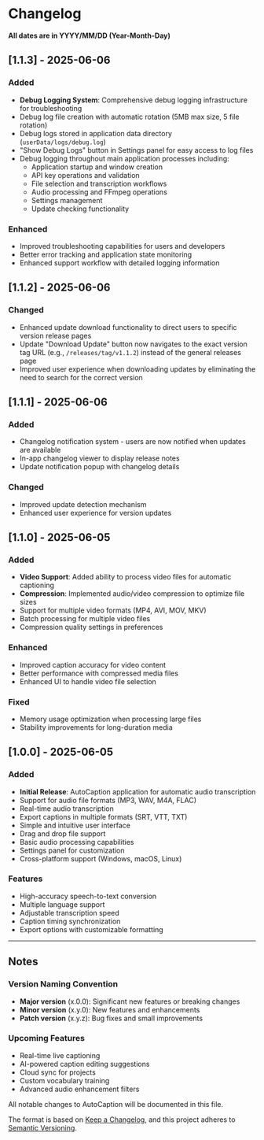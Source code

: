 # Changelog
**All dates are in YYYY/MM/DD (Year-Month-Day)**

## [1.1.3] - 2025-06-06

### Added
- **Debug Logging System**: Comprehensive debug logging infrastructure for troubleshooting
- Debug log file creation with automatic rotation (5MB max size, 5 file rotation)
- Debug logs stored in application data directory (`userData/logs/debug.log`)
- "Show Debug Logs" button in Settings panel for easy access to log files
- Debug logging throughout main application processes including:
  - Application startup and window creation
  - API key operations and validation
  - File selection and transcription workflows
  - Audio processing and FFmpeg operations
  - Settings management
  - Update checking functionality

### Enhanced
- Improved troubleshooting capabilities for users and developers
- Better error tracking and application state monitoring
- Enhanced support workflow with detailed logging information

## [1.1.2] - 2025-06-06

### Changed
- Enhanced update download functionality to direct users to specific version release pages
- Update "Download Update" button now navigates to the exact version tag URL (e.g., `/releases/tag/v1.1.2`) instead of the general releases page
- Improved user experience when downloading updates by eliminating the need to search for the correct version

## [1.1.1] - 2025-06-06 

### Added
- Changelog notification system - users are now notified when updates are available
- In-app changelog viewer to display release notes
- Update notification popup with changelog details

### Changed
- Improved update detection mechanism
- Enhanced user experience for version updates

## [1.1.0] - 2025-06-05

### Added
- **Video Support**: Added ability to process video files for automatic captioning
- **Compression**: Implemented audio/video compression to optimize file sizes
- Support for multiple video formats (MP4, AVI, MOV, MKV)
- Batch processing for multiple video files
- Compression quality settings in preferences

### Enhanced
- Improved caption accuracy for video content
- Better performance with compressed media files
- Enhanced UI to handle video file selection

### Fixed
- Memory usage optimization when processing large files
- Stability improvements for long-duration media

## [1.0.0] - 2025-06-05

### Added
- **Initial Release**: AutoCaption application for automatic audio transcription
- Support for audio file formats (MP3, WAV, M4A, FLAC)
- Real-time audio transcription
- Export captions in multiple formats (SRT, VTT, TXT)
- Simple and intuitive user interface
- Drag and drop file support
- Basic audio processing capabilities
- Settings panel for customization
- Cross-platform support (Windows, macOS, Linux)

### Features
- High-accuracy speech-to-text conversion
- Multiple language support
- Adjustable transcription speed
- Caption timing synchronization
- Export options with customizable formatting

---

## Notes

### Version Naming Convention
- **Major version** (x.0.0): Significant new features or breaking changes
- **Minor version** (x.y.0): New features and enhancements
- **Patch version** (x.y.z): Bug fixes and small improvements

### Upcoming Features
- Real-time live captioning
- AI-powered caption editing suggestions
- Cloud sync for projects
- Custom vocabulary training
- Advanced audio enhancement filters

All notable changes to AutoCaption will be documented in this file.

The format is based on [Keep a Changelog](https://keepachangelog.com/en/1.0.0/),
and this project adheres to [Semantic Versioning](https://semver.org/spec/v2.0.0.html).
